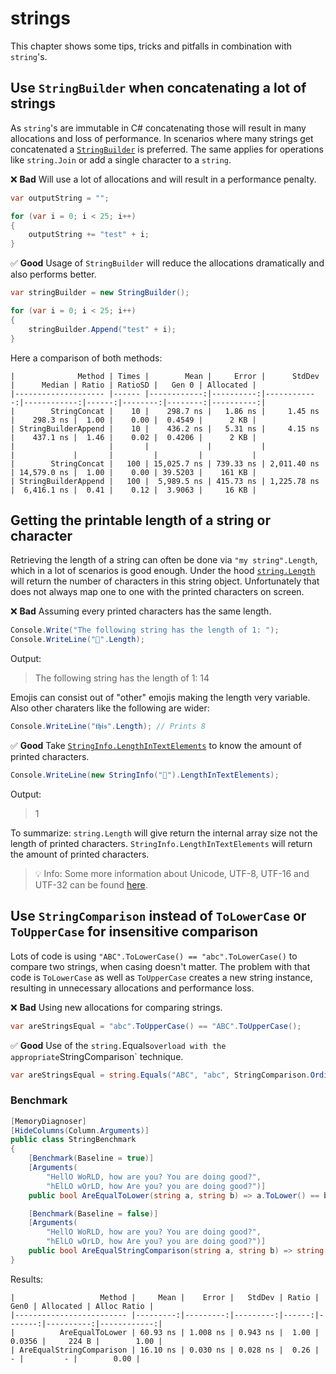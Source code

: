 # strings
This chapter shows some tips, tricks and pitfalls in combination with `string`'s.

## Use `StringBuilder` when concatenating a lot of strings
As `string`'s are immutable in C# concatenating those will result in many allocations and loss of performance. In scenarios where many strings get concatenated a [`StringBuilder`](https://docs.microsoft.com/en-us/dotnet/api/system.text.stringbuilder?view=net-6.0) is preferred. The same applies for operations like `string.Join` or add a single character to a `string`.

❌ **Bad** Will use a lot of allocations and will result in a performance penalty.
```csharp
var outputString = "";

for (var i = 0; i < 25; i++)
{
    outputString += "test" + i;
}
```

✅ **Good** Usage of `StringBuilder` will reduce the allocations dramatically and also performs better.
```csharp
var stringBuilder = new StringBuilder();

for (var i = 0; i < 25; i++)
{
    stringBuilder.Append("test" + i);
}
```

Here a comparison of both methods:

```
|              Method | Times |        Mean |     Error |      StdDev |      Median | Ratio | RatioSD |   Gen 0 | Allocated |
|-------------------- |------ |------------:|----------:|------------:|------------:|------:|--------:|--------:|----------:|
|        StringConcat |    10 |    298.7 ns |   1.86 ns |     1.45 ns |    298.3 ns |  1.00 |    0.00 |  0.4549 |      2 KB |
| StringBuilderAppend |    10 |    436.2 ns |   5.31 ns |     4.15 ns |    437.1 ns |  1.46 |    0.02 |  0.4206 |      2 KB |
|                     |       |             |           |             |             |       |         |         |           |
|        StringConcat |   100 | 15,025.7 ns | 739.33 ns | 2,011.40 ns | 14,579.0 ns |  1.00 |    0.00 | 39.5203 |    161 KB |
| StringBuilderAppend |   100 |  5,989.5 ns | 415.73 ns | 1,225.78 ns |  6,416.1 ns |  0.41 |    0.12 |  3.9063 |     16 KB |
```

## Getting the printable length of a string or character
Retrieving the length of a string can often be done via `"my string".Length`, which in a lot of scenarios is good enough. Under the hood [`string.Length`](https://docs.microsoft.com/en-us/dotnet/api/system.string.length?view=net-6.0) will return the number of characters in this string object. Unfortunately that does not always map one to one with the printed characters on screen.

❌ **Bad** Assuming every printed characters has the same length.
```csharp
Console.Write("The following string has the length of 1: ");
Console.WriteLine("🏴󠁧󠁢󠁥󠁮󠁧󠁿".Length);
```

Output:
> The following string has the length of 1: 14

Emojis can consist out of "other" emojis making the length very variable. Also other charaters like the following are wider:
```csharp
Console.WriteLine("𝖙𝖍𝖎𝖘".Length); // Prints 8
```

✅ **Good** Take [`StringInfo.LengthInTextElements`](https://docs.microsoft.com/en-us/dotnet/api/system.globalization.stringinfo.lengthintextelements?view=net-6.0) to know the amount of printed characters.
```csharp
Console.WriteLine(new StringInfo("🏴󠁧󠁢󠁥󠁮󠁧󠁿").LengthInTextElements);
```

Output:
> 1

To summarize: `string.Length` will give return the internal array size not the length of printed characters. `StringInfo.LengthInTextElements` will return the amount of printed characters.

> 💡 Info: Some more information about Unicode, UTF-8, UTF-16 and UTF-32 can be found [here](https://medium.com/bobble-engineering/emojis-from-a-programmers-eye-ca65dc2acef0).

## Use `StringComparison` instead of `ToLowerCase` or `ToUpperCase` for insensitive comparison

Lots of code is using `"ABC".ToLowerCase() == "abc".ToLowerCase()` to compare two strings, when casing doesn't matter. The problem with that code is `ToLowerCase` as well as `ToUpperCase` creates a new string instance, resulting in unnecessary allocations and performance loss. 


❌ **Bad** Using new allocations for comparing strings.
```csharp
var areStringsEqual = "abc".ToUpperCase() == "ABC".ToUpperCase();
```

✅ **Good** Use of the `string.`Equals` overload with the appropriate `StringComparison` technique.
```csharp
var areStringsEqual = string.Equals("ABC", "abc", StringComparison.OrdinalIgnoreCase);
```

### Benchmark
```csharp
[MemoryDiagnoser]
[HideColumns(Column.Arguments)]
public class StringBenchmark
{
    [Benchmark(Baseline = true)]
    [Arguments(
        "HellO WoRLD, how are you? You are doing good?",
        "hElLO wOrLD, how Are you? you are doing good?")]
    public bool AreEqualToLower(string a, string b) => a.ToLower() == b.ToLower();

    [Benchmark(Baseline = false)]
    [Arguments(
        "HellO WoRLD, how are you? You are doing good?",
        "hElLO wOrLD, how Are you? you are doing good?")]
    public bool AreEqualStringComparison(string a, string b) => string.Equals(a, b, StringComparison.OrdinalIgnoreCase);
}
```

Results:
```
|                   Method |     Mean |    Error |   StdDev | Ratio |   Gen0 | Allocated | Alloc Ratio |
|------------------------- |---------:|---------:|---------:|------:|-------:|----------:|------------:|
|          AreEqualToLower | 60.93 ns | 1.008 ns | 0.943 ns |  1.00 | 0.0356 |     224 B |        1.00 |
| AreEqualStringComparison | 16.10 ns | 0.030 ns | 0.028 ns |  0.26 |      - |         - |        0.00 |
```